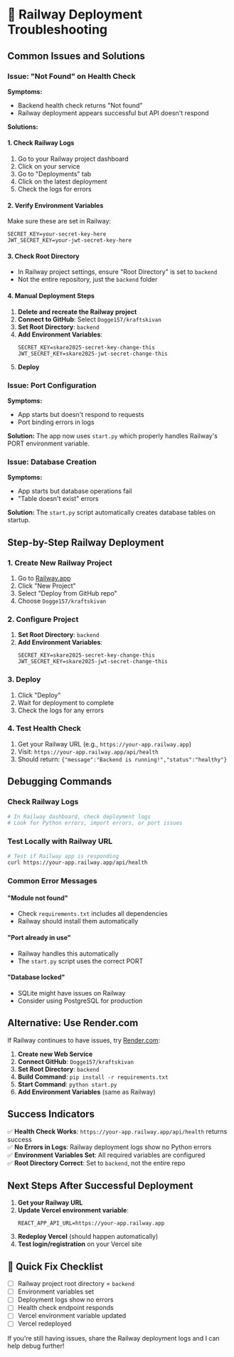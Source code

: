 # 🚂 Railway Deployment Troubleshooting

## Common Issues and Solutions

### Issue: "Not Found" on Health Check

**Symptoms:**
- Backend health check returns "Not found"
- Railway deployment appears successful but API doesn't respond

**Solutions:**

#### 1. Check Railway Logs
1. Go to your Railway project dashboard
2. Click on your service
3. Go to "Deployments" tab
4. Click on the latest deployment
5. Check the logs for errors

#### 2. Verify Environment Variables
Make sure these are set in Railway:
```
SECRET_KEY=your-secret-key-here
JWT_SECRET_KEY=your-jwt-secret-key-here
```

#### 3. Check Root Directory
- In Railway project settings, ensure "Root Directory" is set to `backend`
- Not the entire repository, just the `backend` folder

#### 4. Manual Deployment Steps
1. **Delete and recreate the Railway project**
2. **Connect to GitHub**: Select `Dogge157/kraftskivan`
3. **Set Root Directory**: `backend`
4. **Add Environment Variables**:
   ```
   SECRET_KEY=skare2025-secret-key-change-this
   JWT_SECRET_KEY=skare2025-jwt-secret-change-this
   ```
5. **Deploy**

### Issue: Port Configuration

**Symptoms:**
- App starts but doesn't respond to requests
- Port binding errors in logs

**Solution:**
The app now uses `start.py` which properly handles Railway's PORT environment variable.

### Issue: Database Creation

**Symptoms:**
- App starts but database operations fail
- "Table doesn't exist" errors

**Solution:**
The `start.py` script automatically creates database tables on startup.

## Step-by-Step Railway Deployment

### 1. Create New Railway Project
1. Go to [Railway.app](https://railway.app)
2. Click "New Project"
3. Select "Deploy from GitHub repo"
4. Choose `Dogge157/kraftskivan`

### 2. Configure Project
1. **Set Root Directory**: `backend`
2. **Add Environment Variables**:
   ```
   SECRET_KEY=skare2025-secret-key-change-this
   JWT_SECRET_KEY=skare2025-jwt-secret-change-this
   ```

### 3. Deploy
1. Click "Deploy"
2. Wait for deployment to complete
3. Check the logs for any errors

### 4. Test Health Check
1. Get your Railway URL (e.g., `https://your-app.railway.app`)
2. Visit: `https://your-app.railway.app/api/health`
3. Should return: `{"message":"Backend is running!","status":"healthy"}`

## Debugging Commands

### Check Railway Logs
```bash
# In Railway dashboard, check deployment logs
# Look for Python errors, import errors, or port issues
```

### Test Locally with Railway URL
```bash
# Test if Railway app is responding
curl https://your-app.railway.app/api/health
```

### Common Error Messages

#### "Module not found"
- Check `requirements.txt` includes all dependencies
- Railway should install them automatically

#### "Port already in use"
- Railway handles this automatically
- The `start.py` script uses the correct PORT

#### "Database locked"
- SQLite might have issues on Railway
- Consider using PostgreSQL for production

## Alternative: Use Render.com

If Railway continues to have issues, try [Render.com](https://render.com):

1. **Create new Web Service**
2. **Connect GitHub**: `Dogge157/kraftskivan`
3. **Set Root Directory**: `backend`
4. **Build Command**: `pip install -r requirements.txt`
5. **Start Command**: `python start.py`
6. **Add Environment Variables** (same as Railway)

## Success Indicators

✅ **Health Check Works**: `https://your-app.railway.app/api/health` returns success  
✅ **No Errors in Logs**: Railway deployment logs show no Python errors  
✅ **Environment Variables Set**: All required variables are configured  
✅ **Root Directory Correct**: Set to `backend`, not the entire repo  

## Next Steps After Successful Deployment

1. **Get your Railway URL**
2. **Update Vercel environment variable**:
   ```
   REACT_APP_API_URL=https://your-app.railway.app
   ```
3. **Redeploy Vercel** (should happen automatically)
4. **Test login/registration** on your Vercel site

## 🎯 Quick Fix Checklist

- [ ] Railway project root directory = `backend`
- [ ] Environment variables set
- [ ] Deployment logs show no errors
- [ ] Health check endpoint responds
- [ ] Vercel environment variable updated
- [ ] Vercel redeployed

If you're still having issues, share the Railway deployment logs and I can help debug further!
